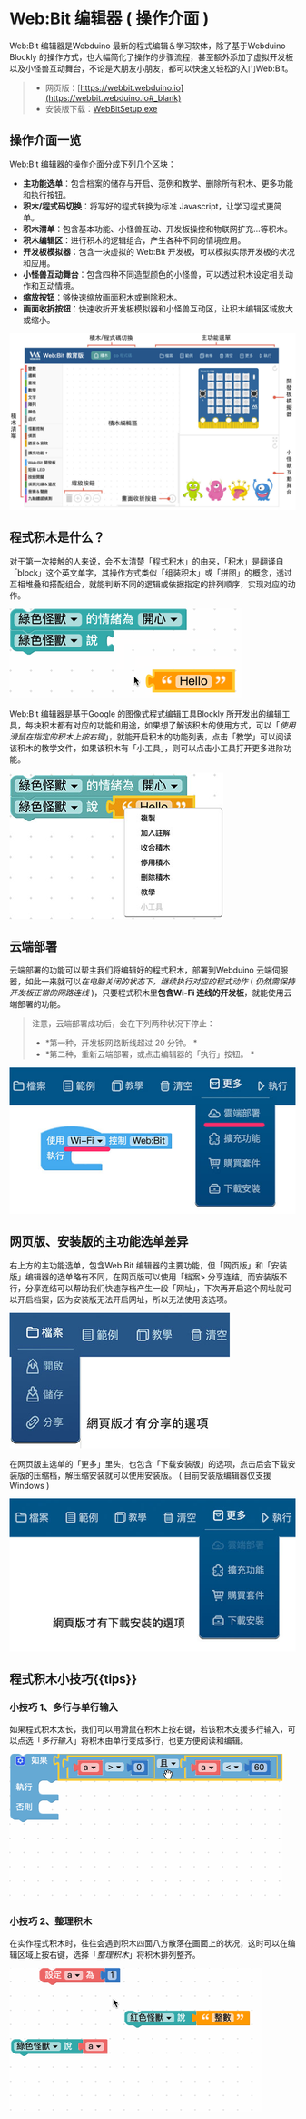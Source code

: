# Web:Bit 编辑器 ( 操作介面 )

Web:Bit 编辑器是Webduino 最新的程式编辑＆学习软体，除了基于Webduino Blockly 的操作方式，也大幅简化了操作的步骤流程，甚至额外添加了虚拟开发板以及小怪兽互动舞台，不论是大朋友小朋友，都可以快速又轻松的入门Web:Bit。

> - 网页版：[https://webbit.webduino.io](https://webbit.webduino.io#_blank)
> - 安装版下载：[WebBitSetup.exe](https://ota.webduino.io/WebBitInstaller/WebBitSetup.exe#_blank)

## 操作介面一览

Web:Bit 编辑器的操作介面分成下列几个区块：

- **主功能选单**：包含档案的储存与开启、范例和教学、删除所有积木、更多功能和执行按钮。
- **积木/程式码切换**：将写好的程式转换为标准 Javascript，让学习程式更简单。
- **积木清单**：包含基本功能、小怪兽互动、开发板操控和物联网扩充...等积木。
- **积木编辑区**：进行积木的逻辑组合，产生各种不同的情境应用。
- **开发板模拟器**：包含一块虚拟的 Web:Bit 开发板，可以模拟实际开发板的状况和应用。
- **小怪兽互动舞台**：包含四种不同造型颜色的小怪兽，可以透过积木设定相关动作和互动情境。
- **缩放按钮**：够快速缩放画面积木或删除积木。
- **画面收折按钮**：快速收折开发板模拟器和小怪兽互动区，让积木编辑区域放大或缩小。

![Web:Bit 编辑器 ( 操作介面 )](../../../../media/zh-cn/education/info/interface-01.jpg)

## 程式积木是什么？

对于第一次接触的人来说，会不太清楚「程式积木」的由来，「积木」是翻译自「block」这个英文单字，其操作方式类似「组装积木」或「拼图」的概念，透过互相堆叠和搭配组合，就能判断不同的逻辑或依据指定的排列顺序，实现对应的动作。

![Web:Bit 编辑器 ( 操作介面 )](../../../../media/zh-cn/education/info/interface-02.gif)

Web:Bit 编辑器是基于Google 的图像式程式编辑工具Blockly 所开发出的编辑工具，每块积木都有对应的功能和用途，如果想了解该积木的使用方式，可以「*使用滑鼠在指定的积木上按右键*」，就能开启积木的功能列表，点击「教学」可以阅读该积木的教学文件，如果该积木有「小工具」，则可以点击小工具打开更多进阶功能。

![Web:Bit 编辑器 ( 操作介面 )](../../../../media/zh-cn/education/info/interface-03.jpg)

## 云端部署

云端部署的功能可以帮主我们将编辑好的程式积木，部署到Webduino 云端伺服器，如此一来就可以*在电脑关闭的状态下，继续执行对应的程式动作* ( *仍然需保持开发板正常的网路连线* )，只要程式积木里**包含Wi-Fi 连线的开发板**，就能使用云端部署的功能。

> 注意，云端部署成功后，会在下列两种状况下停止：
> - *第一种，开发板网路断线超过 20 分钟。 *
> - *第二种，重新云端部署，或点击编辑器的「执行」按钮。 *

![Web:Bit 编辑器 ( 操作介面 )](../../../../media/zh-cn/education/info/interface-06.jpg)

## 网页版、安装版的主功能选单差异

右上方的主功能选单，包含Web:Bit 编辑器的主要功能，但「网页版」和「安装版」编辑器的选单略有不同，在网页版可以使用「档案> 分享连结」而安装版不行，分享连结可以帮助我们快速存档产生一段「网址」，下次再开启这个网址就可以开启档案，因为安装版无法开启网址，所以无法使用该选项。

![Web:Bit 编辑器 ( 操作介面 )](../../../../media/zh-cn/education/info/interface-04.jpg)

在网页版主选单的「更多」里头，也包含「下载安装版」的选项，点击后会下载安装版的压缩档，解压缩安装就可以使用安装版。 ( 目前安装版编辑器仅支援 Windows )

![Web:Bit 编辑器 ( 操作介面 )](../../../../media/zh-cn/education/info/interface-05.jpg)

## 程式积木小技巧{{tips}}

### 小技巧 1、多行与单行输入

如果程式积木太长，我们可以用滑鼠在积木上按右键，若该积木支援多行输入，可以点选「*多行输入*」将积木由单行变成多行，也更方便阅读和编辑。

![Web:Bit 编辑器 ( 操作介面 )](../../../../media/zh-cn/education/info/interface-07.gif)

### 小技巧 2、整理积木

在实作程式积木时，往往会遇到积木四面八方散落在画面上的状况，这时可以在编辑区域上按右键，选择「*整理积木*」将积木排列整齐。

![Web:Bit 编辑器 ( 操作介面 )](../../../../media/zh-cn/education/info/interface-08.gif)